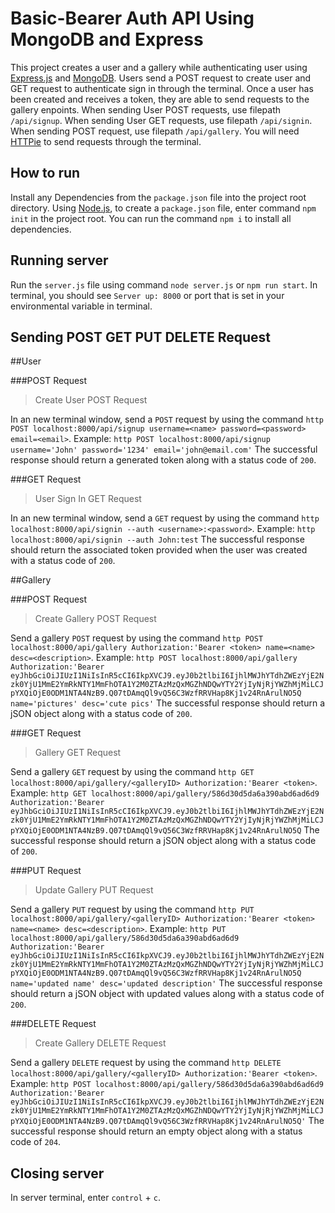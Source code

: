# Basic-Bearer Auth API Using MongoDB and Express

This project creates a user and a gallery while authenticating user using [Express.js](http://expressjs.com/) and [MongoDB](https://docs.mongodb.com/). Users send a POST request to create user and GET request to authenticate sign in through the terminal. Once a user has been created and receives a token, they are able to send requests to the gallery enpoints.
When sending User POST requests, use filepath `/api/signup`.
When sending User GET requests, use filepath `/api/signin`.
When sending POST request, use filepath `/api/gallery`.
You will need [HTTPie](https://httpie.org/) to send requests through the terminal.

## How to run

Install any Dependencies from the `package.json` file into the project root
directory. Using [Node.js](https://nodejs.org/), to create a `package.json` file, enter command `npm init` in the project root.
You can run the command `npm i` to install all dependencies.

## Running server

Run the `server.js` file using command `node server.js` or `npm run start`. In terminal, you should see `Server up: 8000` or
port that is set in your environmental variable in terminal.

## Sending POST GET PUT DELETE Request

##User

###POST Request

>Create User POST Request

In an new terminal window, send a `POST` request by using the command
`http POST localhost:8000/api/signup username=<name> password=<password> email=<email>`.
Example: `http POST localhost:8000/api/signup username='John' password='1234' email='john@email.com'`
The successful response should return a generated token along with a status code of `200`.

###GET Request

>User Sign In GET Request

In an new terminal window, send a `GET` request by using the command `http localhost:8000/api/signin --auth <username>:<password>`.
Example: `http localhost:8000/api/signin --auth John:test`
The successful response should return the associated token provided
when the user was created with a status code of `200`.

##Gallery

###POST Request

>Create Gallery POST Request

Send a gallery `POST` request by using the command
`http POST localhost:8000/api/gallery Authorization:'Bearer <token> name=<name> desc=<description>`.
Example: `http POST localhost:8000/api/gallery Authorization:'Bearer eyJhbGciOiJIUzI1NiIsInR5cCI6IkpXVCJ9.eyJ0b2tlbiI6IjhlMWJhYTdhZWEzYjE2Nzk0YjU1MmE2YmRkNTY1MmFhOTA1Y2M0ZTAzMzQxMGZhNDQwYTY2YjIyNjRjYWZhMjMiLCJpYXQiOjE0ODM1NTA4NzB9.Q07tDAmqQl9vQ56C3WzfRRVHap8Kj1v24RnArulNO5Q name='pictures' desc='cute pics'`
The successful response should return a jSON object along with a status code of `200`.

###GET Request

>Gallery GET Request

Send a gallery `GET` request by using the command
`http GET localhost:8000/api/gallery/<galleryID> Authorization:'Bearer <token>`.
Example: `http GET localhost:8000/api/gallery/586d30d5da6a390abd6ad6d9 Authorization:'Bearer eyJhbGciOiJIUzI1NiIsInR5cCI6IkpXVCJ9.eyJ0b2tlbiI6IjhlMWJhYTdhZWEzYjE2Nzk0YjU1MmE2YmRkNTY1MmFhOTA1Y2M0ZTAzMzQxMGZhNDQwYTY2YjIyNjRjYWZhMjMiLCJpYXQiOjE0ODM1NTA4NzB9.Q07tDAmqQl9vQ56C3WzfRRVHap8Kj1v24RnArulNO5Q`
The successful response should return a jSON object along with a status code of `200`.


###PUT Request

>Update Gallery PUT Request

Send a gallery `PUT` request by using the command
`http PUT localhost:8000/api/gallery/<galleryID> Authorization:'Bearer <token> name=<name> desc=<description>`.
Example: `http PUT localhost:8000/api/gallery/586d30d5da6a390abd6ad6d9 Authorization:'Bearer eyJhbGciOiJIUzI1NiIsInR5cCI6IkpXVCJ9.eyJ0b2tlbiI6IjhlMWJhYTdhZWEzYjE2Nzk0YjU1MmE2YmRkNTY1MmFhOTA1Y2M0ZTAzMzQxMGZhNDQwYTY2YjIyNjRjYWZhMjMiLCJpYXQiOjE0ODM1NTA4NzB9.Q07tDAmqQl9vQ56C3WzfRRVHap8Kj1v24RnArulNO5Q name='updated name' desc='updated description'`
The successful response should return a jSON object with updated values along with a status code of `200`.

###DELETE Request

>Create Gallery DELETE Request

Send a gallery `DELETE` request by using the command
`http DELETE localhost:8000/api/gallery/<galleryID> Authorization:'Bearer <token>`.
Example: `http POST localhost:8000/api/gallery/586d30d5da6a390abd6ad6d9 Authorization:'Bearer eyJhbGciOiJIUzI1NiIsInR5cCI6IkpXVCJ9.eyJ0b2tlbiI6IjhlMWJhYTdhZWEzYjE2Nzk0YjU1MmE2YmRkNTY1MmFhOTA1Y2M0ZTAzMzQxMGZhNDQwYTY2YjIyNjRjYWZhMjMiLCJpYXQiOjE0ODM1NTA4NzB9.Q07tDAmqQl9vQ56C3WzfRRVHap8Kj1v24RnArulNO5Q'`
The successful response should return an empty object along with a status code of `204`.


## Closing server

In server terminal, enter `control` + `c`.
